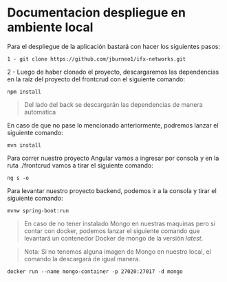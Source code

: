 # Documentacion despliegue en ambiente local

Para el despliegue de la aplicación bastará con hacer los siguientes pasos:
```
1 - git clone https://github.com/jburneo1/ifx-networks.git
```

2 - Luego de haber clonado el proyecto, descargaremos las dependencias en la raíz del proyecto del frontcrud con el siguiente comando:
```
npm install
```

> Del lado del back se descargarán las dependencias de manera automatica

En caso de que no pase lo mencionado anteriormente, podremos lanzar el siguiente comando:

```
mvn install
```


Para correr nuestro proyecto Angular vamos a ingresar por consola y en la ruta ./frontcrud vamos a tirar el siguiente comando:
```
ng s -o
```

Para levantar nuestro proyecto backend, podemos ir a la consola y tirar el siguiente comando:

```
mvnw spring-boot:run
```
>En caso de no tener instalado Mongo en nuestras maquinas pero si contar con docker, podemos lanzar el siguiente comando que levantará un contenedor Docker de mongo de la versión *latest*.

> Nota: Si no tenemos alguna imagen de Mongo en nuestro local, el comando la descargará de igual manera.

```
docker run --name mongo-container -p 27020:27017 -d mongo
```